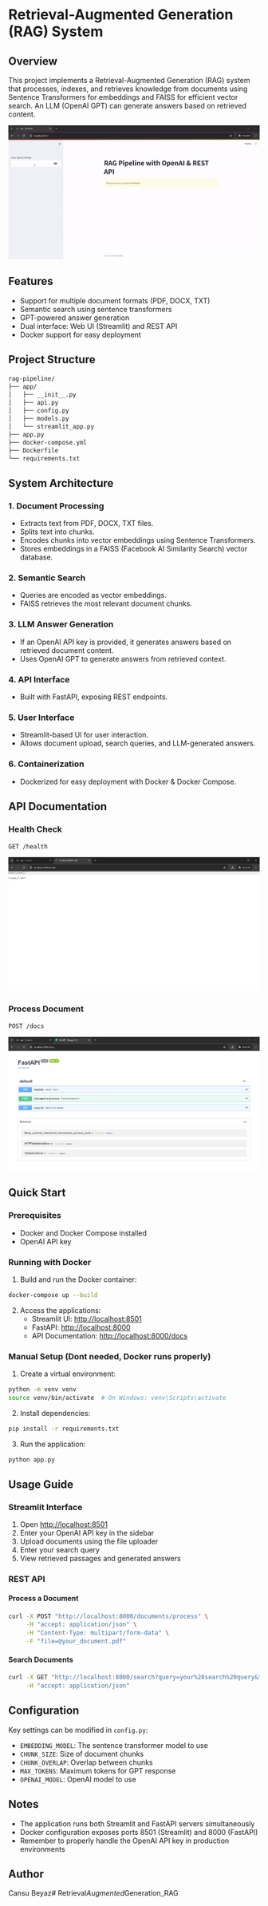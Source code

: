 # Retrieval-Augmented Generation (RAG) System

## Overview

This project implements a Retrieval-Augmented Generation (RAG) system that processes, indexes, and retrieves knowledge from documents using Sentence Transformers for embeddings and FAISS for efficient vector search. An LLM (OpenAI GPT) can generate answers based on retrieved content.

![Streamlit Interface](images/streamlit.gif)

## Features

- Support for multiple document formats (PDF, DOCX, TXT)
- Semantic search using sentence transformers
- GPT-powered answer generation
- Dual interface: Web UI (Streamlit) and REST API
- Docker support for easy deployment

## Project Structure

```
rag-pipeline/
├── app/
│   ├── __init__.py
│   ├── api.py
│   ├── config.py
│   ├── models.py
│   └── streamlit_app.py
├── app.py
├── docker-compose.yml
├── Dockerfile
└── requirements.txt
```

## System Architecture
### 1.	Document Processing
- Extracts text from PDF, DOCX, TXT files.
- Splits text into chunks.
- Encodes chunks into vector embeddings using Sentence Transformers.
- Stores embeddings in a FAISS (Facebook AI Similarity Search) vector database.
### 2.	Semantic Search
- Queries are encoded as vector embeddings.
- FAISS retrieves the most relevant document chunks.
### 3.	LLM Answer Generation
- If an OpenAI API key is provided, it generates answers based on retrieved document content.
- Uses OpenAI GPT to generate answers from retrieved context.
### 4.	API Interface
- Built with FastAPI, exposing REST endpoints.
### 5.	User Interface
- Streamlit-based UI for user interaction.
- Allows document upload, search queries, and LLM-generated answers.
### 6.	Containerization
- Dockerized for easy deployment with Docker & Docker Compose.


## API Documentation

### Health Check
```
GET /health
```
![Health Check API](images/health-endpoint.png)

### Process Document
```
POST /docs
```
![Process Document API](images/docs-endpoint.png)


## Quick Start

### Prerequisites

- Docker and Docker Compose installed
- OpenAI API key

### Running with Docker



1. Build and run the Docker container:
```bash
docker-compose up --build
```

2. Access the applications:
   - Streamlit UI: [http://localhost:8501](http://localhost:8501)
   - FastAPI: [http://localhost:8000](http://localhost:8000)
   - API Documentation: [http://localhost:8000/docs](http://localhost:8000/docs)

### Manual Setup (Dont needed, Docker runs properly)

1. Create a virtual environment:
```bash
python -m venv venv
source venv/bin/activate  # On Windows: venv\Scripts\activate
```

2. Install dependencies:
```bash
pip install -r requirements.txt
```

3. Run the application:
```bash
python app.py
```

## Usage Guide

### Streamlit Interface

1. Open [http://localhost:8501](http://localhost:8501)
2. Enter your OpenAI API key in the sidebar
3. Upload documents using the file uploader
4. Enter your search query
5. View retrieved passages and generated answers

### REST API

#### Process a Document
```bash
curl -X POST "http://localhost:8000/documents/process" \
     -H "accept: application/json" \
     -H "Content-Type: multipart/form-data" \
     -F "file=@your_document.pdf"
```

#### Search Documents
```bash
curl -X GET "http://localhost:8000/search?query=your%20search%20query&top_k=5" \
     -H "accept: application/json"
```

## Configuration

Key settings can be modified in `config.py`:

- `EMBEDDING_MODEL`: The sentence transformer model to use
- `CHUNK_SIZE`: Size of document chunks
- `CHUNK_OVERLAP`: Overlap between chunks
- `MAX_TOKENS`: Maximum tokens for GPT response
- `OPENAI_MODEL`: OpenAI model to use

## Notes

- The application runs both Streamlit and FastAPI servers simultaneously
- Docker configuration exposes ports 8501 (Streamlit) and 8000 (FastAPI)
- Remember to properly handle the OpenAI API key in production environments

## Author

Cansu Beyaz#   R e t r i e v a l _ A u g m e n t e d _ G e n e r a t i o n _ R A G 
 
 